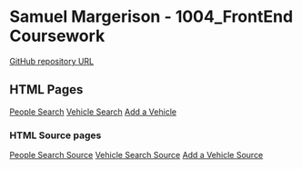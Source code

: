 # Samuel Margerison - 1004_FrontEnd Coursework 

[GitHub repository URL](https://github.com/Sammarger/1004_FrontEnd.git)

## HTML Pages
[People Search](https://sammarger.github.io/1004_FrontEnd/people-search.html) [Vehicle Search](https://sammarger.github.io/1004_FrontEnd/vehicle-search.html) [Add a Vehicle](https://sammarger.github.io/1004_FrontEnd/add-a-vehicle.html)

### HTML Source pages
[People Search Source](people-search.html) [Vehicle Search Source](vehicle-search.html) [Add a Vehicle Source](add-a-vehicle.html)